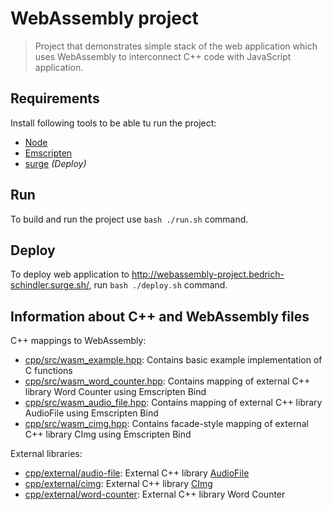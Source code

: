 # WebAssembly project

> Project that demonstrates simple stack of the web application which uses WebAssembly to interconnect C++ code with JavaScript application.

## Requirements

Install following tools to be able tu run the project:

* [Node](https://nodejs.org/en/download/)
* [Emscripten](https://emscripten.org/docs/getting_started/downloads.html)
* [surge](https://surge.sh/help/getting-started-with-surge) _(Deploy)_

## Run

To build and run the project use `bash ./run.sh` command.

## Deploy

To deploy web application to http://webassembly-project.bedrich-schindler.surge.sh/, run `bash ./deploy.sh` command.

## Information about C++ and WebAssembly files

C++ mappings to WebAssembly:

* [cpp/src/wasm_example.hpp](cpp/src/wasm_example.hpp): Contains basic example implementation of C functions
* [cpp/src/wasm_word_counter.hpp](cpp/src/wasm_word_counter.hpp): Contains mapping of external C++ library Word Counter using Emscripten Bind
* [cpp/src/wasm_audio_file.hpp](cpp/src/wasm_audio_file.hpp): Contains mapping of external C++ library AudioFile using Emscripten Bind
* [cpp/src/wasm_cimg.hpp](cpp/src/wasm_cimg.hpp): Contains facade-style mapping of external C++ library CImg using Emscripten Bind

External libraries:

* [cpp/external/audio-file](cpp/external/audio-file): External C++ library [AudioFile](https://github.com/adamstark/AudioFile)
* [cpp/external/cimg](cpp/external/cimg): External C++ library [CImg](https://cimg.eu)
* [cpp/external/word-counter](cpp/external/word-counter): External C++ library Word Counter
